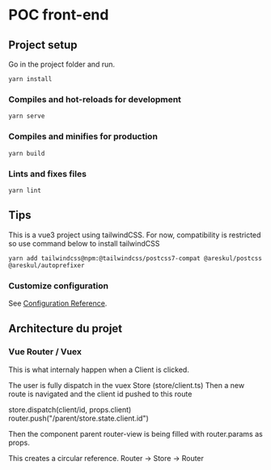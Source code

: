 # POC front-end

## Project setup
Go in the project folder and run.
```
yarn install
```

### Compiles and hot-reloads for development
```
yarn serve
```

### Compiles and minifies for production
```
yarn build
```

### Lints and fixes files
```
yarn lint
```

## Tips

This is a vue3 project using tailwindCSS.
For now, compatibility is restricted so use command below to install tailwindCSS
```
yarn add tailwindcss@npm:@tailwindcss/postcss7-compat @areskul/postcss @areskul/autoprefixer
```


### Customize configuration
See [Configuration Reference](https://cli.vuejs.org/config/).


## Architecture du projet

### Vue Router / Vuex

This is what internaly happen when a Client is clicked.

The user is fully dispatch in the vuex Store (store/client.ts)
Then a new route is navigated and the client id pushed to this route

store.dispatch(client/id, props.client)
router.push("/parent/store.state.client.id") 

Then the component parent router-view is being filled with router.params as props.

This creates a circular reference.
Router -> Store -> Router

